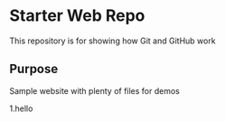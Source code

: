 # Starter Web Repo

This repository is for showing how Git and GitHub work

## Purpose

Sample website with plenty of files for demos

1.hello